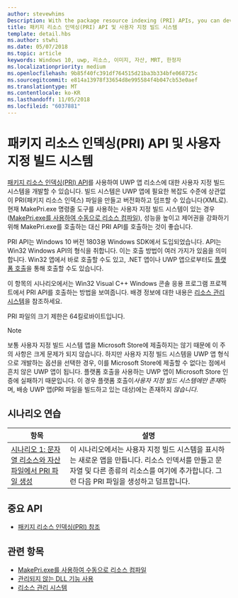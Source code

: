 ```yaml
---
author: stevewhims
Description: With the package resource indexing (PRI) APIs, you can develop a custom build system for your UWP app's resources. The build system will be able to create, version, and dump PRI files to whatever level of complexity your UWP app needs.
title: 패키지 리소스 인덱싱(PRI) API 및 사용자 지정 빌드 시스템
template: detail.hbs
ms.author: stwhi
ms.date: 05/07/2018
ms.topic: article
keywords: Windows 10, uwp, 리소스, 이미지, 자산, MRT, 한정자
ms.localizationpriority: medium
ms.openlocfilehash: 9b85f40fc391df764515d21ba3b334bfe068725c
ms.sourcegitcommit: e814a13978f33654d8e995584f4b047cb53e0aef
ms.translationtype: MT
ms.contentlocale: ko-KR
ms.lasthandoff: 11/05/2018
ms.locfileid: "6037881"
---
```

# <a name="package-resource-indexing-pri-apis-and-custom-build-systems"></a>패키지 리소스 인덱싱(PRI) API 및 사용자 지정 빌드 시스템
[패키지 리소스 인덱싱(PRI) API](https://msdn.microsoft.com/library/windows/desktop/mt845690)를 사용하여 UWP 앱 리소스에 대한 사용자 지정 빌드 시스템을 개발할 수 있습니다. 빌드 시스템은 UWP 앱에 필요한 복잡도 수준에 상관없이 PRI(패키지 리소스 인덱스) 파일을 만들고 버전화하고 덤프할 수 있습니다(XML로). 현재 MakePri.exe 명령줄 도구를 사용하는 사용자 지정 빌드 시스템이 있는 경우([MakePri.exe를 사용하여 수동으로 리소스 컴파일](makepri-exe-command-options.md)), 성능을 높이고 제어권을 강화하기 위해 MakePri.exe를 호출하는 대신 PRI API를 호출하는 것이 좋습니다.

PRI API는 Windows 10 버전 1803용 Windows SDK에서 도입되었습니다. API는 Win32 Windows API의 형식을 취합니다. 이는 호출 방법이 여러 가지가 있음을 의미합니다. Win32 앱에서 바로 호출할 수도 있고, .NET 앱이나 UWP 앱으로부터도 [플랫폼 호출](/dotnet/framework/interop/consuming-unmanaged-dll-functions?branch=live)을 통해 호출할 수도 있습니다.

이 항목의 시나리오에서는 Win32 Visual C++ Windows 콘솔 응용 프로그램 프로젝트에서 PRI API를 호출하는 방법을 보여줍니다. 배경 정보에 대한 내용은 [리소스 관리 시스템](resource-management-system.md)을 참조하세요.

PRI 파일의 크기 제한은 64킬로바이트입니다.

> [!NOTE]
> 보통 사용자 지정 빌드 시스템 앱을 Microsoft Store에 제출하지는 않기 때문에 이 주의 사항은 크게 문제가 되지 않습니다. 하지만 사용자 지정 빌드 시스템을 UWP 앱 형식으로 개발하는 옵션을 선택한 경우, 이를 Microsoft Store에 제출할 수 없다는 점에서 흔치 않은 UWP 앱이 됩니다. 플랫폼 호출을 사용하는 UWP 앱이 Microsoft Store 인증에 실패하기 때문입니다. 이 경우 플랫폼 호출이*사용자 지정 빌드 시스템에만 존재*하며, 배송 UWP 앱(PRI 파일을 빌드하고 있는 대상)에는 존재하지 *않습니다*.

## <a name="scenario-walkthroughs"></a>시나리오 연습
|항목|설명|
|-|-|
|[시나리오 1: 문자열 리소스와 자산 파일에서 PRI 파일 생성](pri-apis-scenario-1.md)|이 시나리오에서는 사용자 지정 빌드 시스템을 표시하는 새로운 앱을 만듭니다. 리소스 인덱서를 만들고 문자열 및 다른 종류의 리소스를 여기에 추가합니다. 그런 다음 PRI 파일을 생성하고 덤프합니다.|

## <a name="important-apis"></a>중요 API
* [패키지 리소스 인덱싱(PRI) 참조](https://msdn.microsoft.com/library/windows/desktop/mt845690)

## <a name="related-topics"></a>관련 항목
* [MakePri.exe를 사용하여 수동으로 리소스 컴파일](makepri-exe-command-options.md)
* [관리되지 않는 DLL 기능 사용](/dotnet/framework/interop/consuming-unmanaged-dll-functions?branch=live)
* [리소스 관리 시스템](resource-management-system.md)
